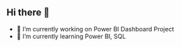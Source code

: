 ## Hi there 👋

- 🔭 I’m currently working on Power BI Dashboard Project
- 🌱 I’m currently learning Power BI, SQL

